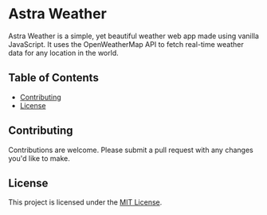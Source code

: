 # Astra Weather

Astra Weather is a simple, yet beautiful weather web app made using vanilla JavaScript. It uses the OpenWeatherMap API to fetch real-time weather data for any location in the world.

## Table of Contents

- [Contributing](#contributing)
- [License](#license)

## Contributing

Contributions are welcome. Please submit a pull request with any changes you'd like to make.

## License

This project is licensed under the [MIT License](https://opensource.org/licenses/MIT).
